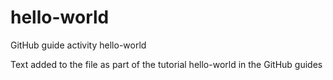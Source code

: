 # hello-world
GitHub guide activity hello-world

Text added to the file as part of the tutorial hello-world in the GitHub guides
